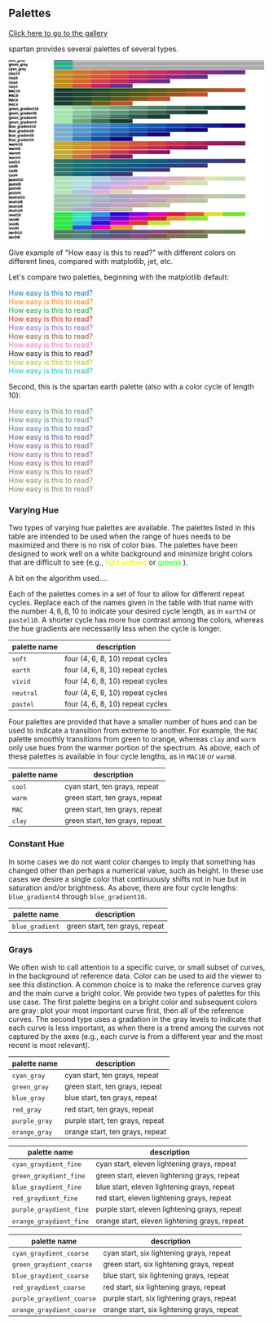 ## Palettes

<a href="gallery.md">Click here to go to the gallery</a>

spartan provides several palettes of several types. 

![](palettes.png)

Give example of "How easy is this to read?" with different colors on different lines, compared with matplotlib, jet, etc. 

Let's compare two palettes, beginning with the matplotlib default:

<span style = "color: #1f77b4;"> How easy is this to read?</span> <br>
<span style = "color: #ff7f0e;"> How easy is this to read?</span> <br>
<span style = "color: #2ca02c;"> How easy is this to read?</span> <br>
<span style = "color: #d62728;"> How easy is this to read?</span> <br>
<span style = "color: #9467bd;"> How easy is this to read?</span> <br>
<span style = "color: #8c564b;"> How easy is this to read?</span> <br>
<span style = "color: #e377c2;"> How easy is this to read?</span> <br>
<span style = "color: #7f7f7fb;"> How easy is this to read?</span> <br>
<span style = "color: #bcbd22;"> How easy is this to read?</span> <br>
<span style = "color: #17becf;"> How easy is this to read?</span> <br>

Second, this is the spartan earth palette (also with a color cycle of length 10):
                                   
<span style = "color: #5b8c63;"> How easy is this to read?</span> <br>
<span style = "color: #5b8c81;"> How easy is this to read?</span> <br>
<span style = "color: #5b7a8c;"> How easy is this to read?</span> <br>
<span style = "color: #5b5d8c;"> How easy is this to read?</span> <br>
<span style = "color: #7a5b8c;"> How easy is this to read?</span> <br>
<span style = "color: #8c5b84;"> How easy is this to read?</span> <br>
<span style = "color: #8c5b67;"> How easy is this to read?</span> <br>
<span style = "color: #8c6d5b;"> How easy is this to read?</span> <br>
<span style = "color: #8c8b5b;"> How easy is this to read?</span> <br>
<span style = "color: #708c5b;"> How easy is this to read?</span> <br>


### Varying Hue

Two types of varying hue palettes are available. The palettes listed in this table are intended to be used when the range of hues needs to be maximized and there is no risk of color bias. The palettes have been designed to work well on a white background and minimize bright colors that are difficult to see (e.g., <span style = "color: #eeee00;"> light yellows </span> or <span style = "color: #00ff00;"> greens  </span>).

A bit on the algorithm	used....

Each of the palettes comes in a set of four to allow for different repeat cycles. Replace each of the names given in the table with that name with the number $4, 6, 8, 10$ to indicate your desired cycle length, as in `earth4` or `pastel10`. A shorter cycle has more hue contrast among the colors, whereas the hue gradients are necessarily less when the cycle is longer. 

| palette name | description |
|--------------|-------------|
| `soft`    | four (4, 6, 8, 10) repeat cycles |
| `earth`    | four (4, 6, 8, 10) repeat cycles |
| `vivid`    | four (4, 6, 8, 10) repeat cycles |
| `neutral`    | four (4, 6, 8, 10) repeat cycles |
| `pastel`    | four (4, 6, 8, 10) repeat cycles |

Four palettes are provided that have a smaller number of hues and can be used to indicate a transition from extreme to another. For example, the `MAC` palette smoothly transitions from green to orange, whereas `clay` and `warm` only use hues from the warmer portion of the spectrum. As above, each of these palettes is available in four cycle lengths, as in `MAC10` or `warm8`.

| palette name | description |
|--------------|-------------|
| `cool`    | cyan start, ten grays, repeat |
| `warm`    | green start, ten grays, repeat |
| `MAC`    | green start, ten grays, repeat |
| `clay`    | green start, ten grays, repeat |



### Constant Hue

In some cases we do not want color changes to imply that something has changed other than perhaps a numerical value, such as height. In these use cases we desire a single color that continuously shifts not in hue but in saturation and/or brightness. As above, there are four cycle lengths: `blue_gradient4` through `blue_gradient10`. 

| palette name | description |
|--------------|-------------|
| `blue_gradient`    | green start, ten grays, repeat |


### Grays

We often wish to call attention to a specific curve, or small subset of curves, in the background of reference data. Color can be used to aid the viewer to see this distinction. A common choice is to make the reference curves gray and the main curve a bright color. We provide two types of palettes for this use case. The first palette begins on a bright color and subsequent colors are gray: plot your most important curve first, then all of the reference curves. The second type uses a gradation in the gray levels to indicate that each curve is less important, as when there is a trend among the curves not captured by the axes (e.g., each curve is from a different year and the most recent is most relevant). 


| palette name | description |
|--------------|-------------|
| `cyan_gray`    | cyan start, ten grays, repeat |
| `green_gray`    | green start, ten grays, repeat |
| `blue_gray`    | blue start, ten grays, repeat |
| `red_gray`    | red start, ten grays, repeat |
| `purple_gray`    | purple start, ten grays, repeat |
| `orange_gray`    | orange start, ten grays, repeat |


| palette name | description |
|--------------|-------------|
| `cyan_graydient_fine`    | cyan start, eleven lightening grays, repeat |
| `green_graydient_fine`    | green start, eleven lightening grays, repeat |
| `blue_graydient_fine`    | blue start, eleven lightening grays, repeat |
| `red_graydient_fine`    | red start, eleven lightening grays, repeat |
| `purple_graydient_fine`    | purple start, eleven lightening grays, repeat |
| `orange_graydient_fine`    | orange start, eleven lightening grays, repeat |


| palette name | description |
|--------------|-------------|
| `cyan_graydient_coarse`    | cyan start, six lightening grays, repeat |
| `green_graydient_coarse`    | green start, six lightening grays, repeat |
| `blue_graydient_coarse`    | blue start, six lightening grays, repeat |
| `red_graydient_coarse`    | red start, six lightening grays, repeat |
| `purple_graydient_coarse`    | purple start, six lightening grays, repeat |
| `orange_graydient_coarse`    | orange start, six lightening grays, repeat |
